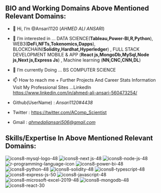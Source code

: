## BIO and Working Domains Above Mentioned Relevant Domains:
- 👋 Hi, I’m @Ansari1120 (*AHMED ALI ANSARI*)

- 👀 I’m interested in ... DATA SCIENCE(**Tableau,Power-BI,R,Python**),
WEB3(**DeFi,NFTs,Tokenomics,Dapps**), 
BLOCKCHAIN(**Solidity,Hardhat,Hyperledger**) , 
FULL STACK DEVELOPMENT MOBILE & APP (**React js,MongoDb,MySql,Node js,Next js,Express Js**) , 
Machine learning (**NN,CNC,CNN,DL**)

- 🌱 I’m currently Doing ... BS COMPUTER SCIENCE

- 📫 How to reach me + Further Projects And Career Stats Information Visit My Professional Sites ...LinkedIn https://www.linkedin.com/in/ahmed-ali-ansari-560473254/

- Github(UserName) : *Ansari1120#4438*

- Twitter : https://twitter.com/AComp_Scientist

- Gmail : *ahmedaliansari506@gmail.com*               

<!---
Ansari1120/Ansari1120 is a ✨ special ✨ repository because its `README.md` (this file) appears on your GitHub profile.
You can click the Preview link to take a look at your changes.
--->
## Skills/Expertise In Above Mentioned Relevant Domains:

![icons8-mysql-logo-48](https://user-images.githubusercontent.com/114314363/204038403-5abf7f3f-bc6b-4b10-90e3-594f9701f1e6.png)
![icons8-next js-48](https://user-images.githubusercontent.com/114314363/204038405-3c74631c-6c13-43ac-93d5-f7c05d1048d0.png)
![icons8-node-js-48](https://user-images.githubusercontent.com/114314363/204038406-8cb54b5b-dfcf-45c6-8532-f8d8ab399658.png)
![r-programming-language-icon](https://user-images.githubusercontent.com/114314363/204040720-60f40450-49c5-4be3-bfef-a409b6bbbf2f.png)
![icons8-power-bi-48](https://user-images.githubusercontent.com/114314363/204038408-4b252544-0362-4b0d-b053-1634c7ea3648.png)
![icons8-python-48](https://user-images.githubusercontent.com/114314363/204038411-d86ec037-832d-4d9b-a614-a1a460c6d1a2.png)
![icons8-solidity-48](https://user-images.githubusercontent.com/114314363/204038864-064fec6e-9ac6-456b-9aab-5be53acaa5b9.png)
![icons8-typescript-48](https://user-images.githubusercontent.com/114314363/204038438-3c61fb40-2144-4289-a91d-946d079413a6.png)
![icons8-express-js-50](https://user-images.githubusercontent.com/114314363/204038414-0ddc393b-3488-4bff-b528-11feefec2e68.png)
![icons8-javascript-48](https://user-images.githubusercontent.com/114314363/204038415-281ada85-f4e4-4fbb-8573-0eeef4c96d3c.png)
![icons8-microsoft-excel-2019-48](https://user-images.githubusercontent.com/114314363/204038418-10433225-4e09-40c7-97cf-0706a2b55dbb.png)
![icons8-mongodb-48](https://user-images.githubusercontent.com/114314363/204038422-ea682b9e-76a6-4178-8a68-0d05bcabc5c2.png)
![icons8-react-30](https://user-images.githubusercontent.com/114314363/204040030-9f0ff773-4263-4c94-88ef-db53a06a3d7e.png)


